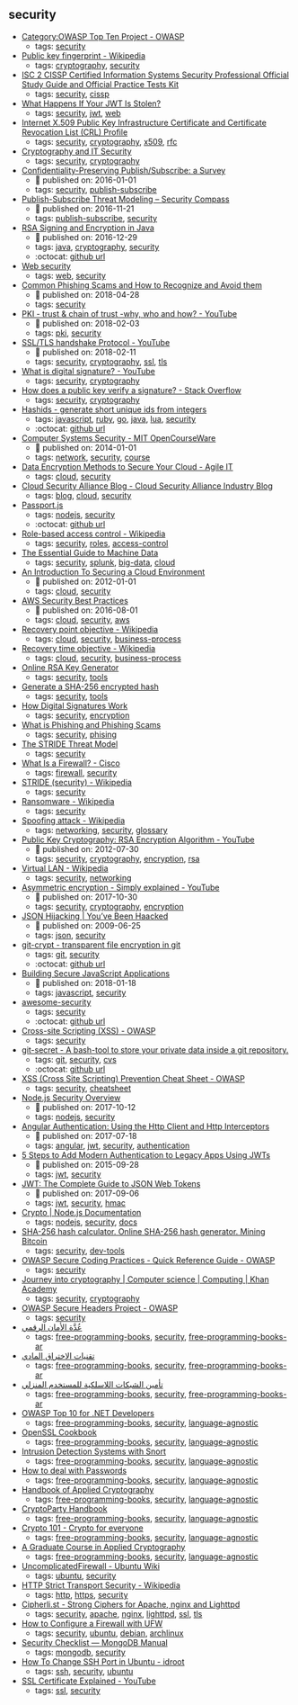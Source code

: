 security 
---
* [Category:OWASP Top Ten Project - OWASP](https://www.owasp.org/index.php/Category:OWASP_Top_Ten_Project)
    * tags: [security](../tags/security.md)
* [Public key fingerprint - Wikipedia](https://en.wikipedia.org/wiki/Public_key_fingerprint)
    * tags: [cryptography](../tags/cryptography.md), [security](../tags/security.md)
* [ISC 2 CISSP Certified Information Systems Security Professional Official Study Guide and Official Practice Tests Kit](https://www.amazon.com/dp/1119523265/ref=cm_sw_r_cp_apa_EobmBbVYKBPT0)
    * tags: [security](../tags/security.md), [cissp](../tags/cissp.md)
* [What Happens If Your JWT Is Stolen?](https://developer.okta.com/blog/2018/06/20/what-happens-if-your-jwt-is-stolen)
    * tags: [security](../tags/security.md), [jwt](../tags/jwt.md), [web](../tags/web.md)
* [Internet X.509 Public Key Infrastructure Certificate and Certificate Revocation List (CRL) Profile](https://tools.ietf.org/html/rfc5280)
    * tags: [security](../tags/security.md), [cryptography](../tags/cryptography.md), [x509](../tags/x509.md), [rfc](../tags/rfc.md)
* [Cryptography and IT Security](http://www.crypto-it.net/eng/index.html)
    * tags: [security](../tags/security.md), [cryptography](../tags/cryptography.md)
* [Confidentiality-Preserving Publish/Subscribe: a Survey](https://arxiv.org/pdf/1705.09404.pdf)
    * :calendar: published on: 2016-01-01
    * tags: [security](../tags/security.md), [publish-subscribe](../tags/publish-subscribe.md)
* [Publish-Subscribe Threat Modeling – Security Compass](https://blog.securitycompass.com/publish-subscribe-threat-modeling-11add54f1d07)
    * :calendar: published on: 2016-11-21
    * tags: [publish-subscribe](../tags/publish-subscribe.md), [security](../tags/security.md)
* [RSA Signing and Encryption in Java](http://niels.nu/blog/2016/java-rsa.html)
    * :calendar: published on: 2016-12-29
    * tags: [java](../tags/java.md), [cryptography](../tags/cryptography.md), [security](../tags/security.md)
    * :octocat: [github url](https://gist.github.com/nielsutrecht/855f3bef0cf559d8d23e94e2aecd4ede)
* [Web security](https://developer.mozilla.org/en-US/docs/Web/Security)
    * tags: [web](../tags/web.md), [security](../tags/security.md)
* [Common Phishing Scams and How to Recognize and Avoid them](https://www.comparitech.com/blog/information-security/common-phishing-scams-how-to-avoid/)
    * :calendar: published on: 2018-04-28
    * tags: [security](../tags/security.md)
* [PKI -  trust & chain of trust -why, who and how? - YouTube](https://www.youtube.com/watch?v=LPxeYtMDxl0&list=PLSNNzog5eydtwsdT__t5WtRgvpfMzpTc7&index=4)
    * :calendar: published on: 2018-02-03
    * tags: [pki](../tags/pki.md), [security](../tags/security.md)
* [SSL/TLS  handshake Protocol - YouTube](https://www.youtube.com/watch?v=sEkw8ZcxtFk&list=PLSNNzog5eydtwsdT__t5WtRgvpfMzpTc7&index=5)
    * :calendar: published on: 2018-02-11
    * tags: [security](../tags/security.md), [cryptography](../tags/cryptography.md), [ssl](../tags/ssl.md), [tls](../tags/tls.md)
* [What is digital signature? - YouTube](https://www.youtube.com/watch?v=TmA2QWSLSPg&list=PLSNNzog5eydtwsdT__t5WtRgvpfMzpTc7)
    * tags: [security](../tags/security.md), [cryptography](../tags/cryptography.md)
* [How does a public key verify a signature? - Stack Overflow](https://stackoverflow.com/questions/18257185/how-does-a-public-key-verify-a-signature/39210591#39210591)
    * tags: [security](../tags/security.md), [cryptography](../tags/cryptography.md)
* [Hashids - generate short unique ids from integers](https://hashids.org/)
    * tags: [javascript](../tags/javascript.md), [ruby](../tags/ruby.md), [go](../tags/go.md), [java](../tags/java.md), [lua](../tags/lua.md), [security](../tags/security.md)
    * :octocat: [github url](https://github.com/ivanakimov/hashids.js)
* [Computer Systems Security - MIT OpenCourseWare](https://ocw.mit.edu/courses/electrical-engineering-and-computer-science/6-858-computer-systems-security-fall-2014/)
    * :calendar: published on: 2014-01-01
    * tags: [network](../tags/network.md), [security](../tags/security.md), [course](../tags/course.md)
* [Data Encryption Methods to Secure Your Cloud - Agile IT](https://www.agileit.com/news/data-encryption-methods-secure-cloud/)
    * tags: [cloud](../tags/cloud.md), [security](../tags/security.md)
* [Cloud Security Alliance Blog - Cloud Security Alliance Industry Blog](https://blog.cloudsecurityalliance.org/)
    * tags: [blog](../tags/blog.md), [cloud](../tags/cloud.md), [security](../tags/security.md)
* [Passport.js](http://www.passportjs.org/)
    * tags: [nodejs](../tags/nodejs.md), [security](../tags/security.md)
    * :octocat: [github url](https://github.com/jaredhanson/passport)
* [Role-based access control - Wikipedia](https://en.wikipedia.org/wiki/Role-based_access_control)
    * tags: [security](../tags/security.md), [roles](../tags/roles.md), [access-control](../tags/access-control.md)
* [The Essential Guide to Machine Data](https://www.splunk.com/pdfs/ebooks/the-essential-guide-to-machine-data.pdf)
    * tags: [security](../tags/security.md), [splunk](../tags/splunk.md), [big-data](../tags/big-data.md), [cloud](../tags/cloud.md)
* [An Introduction To Securing a Cloud Environment](https://www.sans.org/reading-room/whitepapers/cloud/introduction-securing-cloud-environment-34052)
    * :calendar: published on: 2012-01-01
    * tags: [cloud](../tags/cloud.md), [security](../tags/security.md)
* [AWS Security Best Practices](https://d1.awsstatic.com/whitepapers/Security/AWS_Security_Best_Practices.pdf)
    * :calendar: published on: 2016-08-01
    * tags: [cloud](../tags/cloud.md), [security](../tags/security.md), [aws](../tags/aws.md)
* [Recovery point objective - Wikipedia](https://en.wikipedia.org/wiki/Recovery_point_objective)
    * tags: [cloud](../tags/cloud.md), [security](../tags/security.md), [business-process](../tags/business-process.md)
* [Recovery time objective - Wikipedia](https://en.wikipedia.org/wiki/Recovery_time_objective)
    * tags: [cloud](../tags/cloud.md), [security](../tags/security.md), [business-process](../tags/business-process.md)
* [Online RSA Key Generator](http://travistidwell.com/jsencrypt/demo/)
    * tags: [security](../tags/security.md), [tools](../tags/tools.md)
* [Generate a SHA-256 encrypted hash](https://hash.online-convert.com/sha256-generator)
    * tags: [security](../tags/security.md), [tools](../tags/tools.md)
* [How Digital Signatures Work](https://www.docusign.com/how-it-works/electronic-signature/digital-signature/digital-signature-faq)
    * tags: [security](../tags/security.md), [encryption](../tags/encryption.md)
* [What is Phishing and Phishing Scams](https://www.microsoft.com/en-us/safety/online-privacy/phishing-symptoms.aspx)
    * tags: [security](../tags/security.md), [phising](../tags/phising.md)
* [The STRIDE Threat Model](https://msdn.microsoft.com/en-us/library/ee823878(v=cs.20).aspx)
    * tags: [security](../tags/security.md)
* [What Is a Firewall? - Cisco](https://www.cisco.com/c/en/us/products/security/firewalls/what-is-a-firewall.html)
    * tags: [firewall](../tags/firewall.md), [security](../tags/security.md)
* [STRIDE (security) - Wikipedia](https://en.wikipedia.org/wiki/STRIDE_(security))
    * tags: [security](../tags/security.md)
* [Ransomware - Wikipedia](https://en.wikipedia.org/wiki/Ransomware)
    * tags: [security](../tags/security.md)
* [Spoofing attack - Wikipedia](https://en.wikipedia.org/wiki/Spoofing_attack)
    * tags: [networking](../tags/networking.md), [security](../tags/security.md), [glossary](../tags/glossary.md)
* [Public Key Cryptography: RSA Encryption Algorithm - YouTube](https://www.youtube.com/watch?v=wXB-V_Keiu8)
    * :calendar: published on: 2012-07-30
    * tags: [security](../tags/security.md), [cryptography](../tags/cryptography.md), [encryption](../tags/encryption.md), [rsa](../tags/rsa.md)
* [Virtual LAN - Wikipedia](https://en.wikipedia.org/wiki/Virtual_LAN)
    * tags: [security](../tags/security.md), [networking](../tags/networking.md)
* [Asymmetric encryption - Simply explained - YouTube](https://www.youtube.com/watch?v=AQDCe585Lnc)
    * :calendar: published on: 2017-10-30
    * tags: [security](../tags/security.md), [cryptography](../tags/cryptography.md), [encryption](../tags/encryption.md)
* [JSON Hijacking | You’ve Been Haacked](https://haacked.com/archive/2009/06/25/json-hijacking.aspx/)
    * :calendar: published on: 2009-06-25
    * tags: [json](../tags/json.md), [security](../tags/security.md)
* [git-crypt - transparent file encryption in git](https://www.agwa.name/projects/git-crypt/)
    * tags: [git](../tags/git.md), [security](../tags/security.md)
    * :octocat: [github url](https://github.com/AGWA/git-crypt)
* [Building Secure JavaScript Applications](https://nemethgergely.com/building-secure-javascript-applications/)
    * :calendar: published on: 2018-01-18
    * tags: [javascript](../tags/javascript.md), [security](../tags/security.md)
* [awesome-security](https://github.com/sbilly/awesome-security)
    * tags: [security](../tags/security.md)
    * :octocat: [github url](https://github.com/sbilly/awesome-security)
* [Cross-site Scripting (XSS) - OWASP](https://www.owasp.org/index.php/Cross-site_Scripting_(XSS))
    * tags: [security](../tags/security.md)
* [git-secret - A bash-tool to store your private data inside a git repository.](http://git-secret.io/)
    * tags: [git](../tags/git.md), [security](../tags/security.md), [cvs](../tags/cvs.md)
    * :octocat: [github url](https://github.com/sobolevn/git-secret)
* [XSS (Cross Site Scripting) Prevention Cheat Sheet - OWASP](https://www.owasp.org/index.php/XSS_(Cross_Site_Scripting)_Prevention_Cheat_Sheet)
    * tags: [security](../tags/security.md), [cheatsheet](../tags/cheatsheet.md)
* [Node.js Security Overview](https://nemethgergely.com/nodejs-security-overview/)
    * :calendar: published on: 2017-10-12
    * tags: [nodejs](../tags/nodejs.md), [security](../tags/security.md)
* [Angular Authentication: Using the Http Client and Http Interceptors](https://medium.com/@ryanchenkie_40935/angular-authentication-using-the-http-client-and-http-interceptors-2f9d1540eb8)
    * :calendar: published on: 2017-07-18
    * tags: [angular](../tags/angular.md), [jwt](../tags/jwt.md), [security](../tags/security.md), [authentication](../tags/authentication.md)
* [5 Steps to Add Modern Authentication to Legacy Apps Using JWTs](https://auth0.com/blog/5-steps-to-add-modern-authentication-to-legacy-apps-using-jwts/)
    * :calendar: published on: 2015-09-28
    * tags: [jwt](../tags/jwt.md), [security](../tags/security.md)
* [JWT: The  Complete Guide to JSON Web Tokens](https://blog.angular-university.io/angular-jwt/)
    * :calendar: published on: 2017-09-06
    * tags: [jwt](../tags/jwt.md), [security](../tags/security.md), [hmac](../tags/hmac.md)
* [Crypto | Node.js Documentation](https://nodejs.org/api/crypto.html)
    * tags: [nodejs](../tags/nodejs.md), [security](../tags/security.md), [docs](../tags/docs.md)
* [SHA-256 hash calculator. Online SHA-256 hash generator. Mining Bitcoin](http://www.xorbin.com/tools/sha256-hash-calculator)
    * tags: [security](../tags/security.md), [dev-tools](../tags/dev-tools.md)
* [OWASP Secure Coding Practices - Quick Reference Guide - OWASP](https://www.owasp.org/index.php/OWASP_Secure_Coding_Practices_-_Quick_Reference_Guide)
    * tags: [security](../tags/security.md)
* [Journey into cryptography | Computer science | Computing |
Khan Academy](https://www.khanacademy.org/computing/computer-science/cryptography#modern-crypt)
    * tags: [security](../tags/security.md), [cryptography](../tags/cryptography.md)
* [OWASP Secure Headers Project - OWASP](https://www.owasp.org/index.php/OWASP_Secure_Headers_Project)
    * tags: [security](../tags/security.md)
* [عُدَّة الأمان الرقمي ](http://librebooks.org/security-in-a-box/)
    * tags: [free-programming-books](../tags/free-programming-books.md), [security](../tags/security.md), [free-programming-books-ar](../tags/free-programming-books-ar.md)
* [تقنيات الاختراق المادي ](http://librebooks.org/physical-hacking-techniques/)
    * tags: [free-programming-books](../tags/free-programming-books.md), [security](../tags/security.md), [free-programming-books-ar](../tags/free-programming-books-ar.md)
* [تأمين الشبكات اللاسلكية للمستخدم المنزلي ](http://librebooks.org/secure-wireless-networks-for-home-users/)
    * tags: [free-programming-books](../tags/free-programming-books.md), [security](../tags/security.md), [free-programming-books-ar](../tags/free-programming-books-ar.md)
* [OWASP Top 10 for .NET Developers](http://www.troyhunt.com/2011/12/free-ebook-owasp-top-10-for-net.html)
    * tags: [free-programming-books](../tags/free-programming-books.md), [security](../tags/security.md), [language-agnostic](../tags/language-agnostic.md)
* [OpenSSL Cookbook](https://www.feistyduck.com/library/openssl-cookbook/)
    * tags: [free-programming-books](../tags/free-programming-books.md), [security](../tags/security.md), [language-agnostic](../tags/language-agnostic.md)
* [Intrusion Detection Systems with Snort](http://ptgmedia.pearsoncmg.com/images/0131407333/downloads/0131407333.pdf)
    * tags: [free-programming-books](../tags/free-programming-books.md), [security](../tags/security.md), [language-agnostic](../tags/language-agnostic.md)
* [How to deal with Passwords](https://github.com/MHM5000/pass)
    * tags: [free-programming-books](../tags/free-programming-books.md), [security](../tags/security.md), [language-agnostic](../tags/language-agnostic.md)
* [Handbook of Applied Cryptography](http://cacr.uwaterloo.ca/hac/index.html)
    * tags: [free-programming-books](../tags/free-programming-books.md), [security](../tags/security.md), [language-agnostic](../tags/language-agnostic.md)
* [CryptoParty Handbook](https://unglue.it/work/141611/)
    * tags: [free-programming-books](../tags/free-programming-books.md), [security](../tags/security.md), [language-agnostic](../tags/language-agnostic.md)
* [Crypto 101 - Crypto for everyone](https://www.crypto101.io)
    * tags: [free-programming-books](../tags/free-programming-books.md), [security](../tags/security.md), [language-agnostic](../tags/language-agnostic.md)
* [A Graduate Course in Applied Cryptography](http://toc.cryptobook.us)
    * tags: [free-programming-books](../tags/free-programming-books.md), [security](../tags/security.md), [language-agnostic](../tags/language-agnostic.md)
* [UncomplicatedFirewall - Ubuntu Wiki](https://wiki.ubuntu.com/UncomplicatedFirewall)
    * tags: [ubuntu](../tags/ubuntu.md), [security](../tags/security.md)
* [HTTP Strict Transport Security - Wikipedia](https://en.wikipedia.org/wiki/HTTP_Strict_Transport_Security)
    * tags: [http](../tags/http.md), [https](../tags/https.md), [security](../tags/security.md)
* [Cipherli.st - Strong Ciphers for Apache, nginx and Lighttpd](https://cipherli.st/)
    * tags: [security](../tags/security.md), [apache](../tags/apache.md), [nginx](../tags/nginx.md), [lighttpd](../tags/lighttpd.md), [ssl](../tags/ssl.md), [tls](../tags/tls.md)
* [How to Configure a Firewall with UFW](https://www.linode.com/docs/security/firewalls/configure-firewall-with-ufw)
    * tags: [security](../tags/security.md), [ubuntu](../tags/ubuntu.md), [debian](../tags/debian.md), [archlinux](../tags/archlinux.md)
* [Security Checklist — MongoDB Manual](https://docs.mongodb.com/manual/administration/security-checklist/)
    * tags: [mongodb](../tags/mongodb.md), [security](../tags/security.md)
* [How To Change SSH Port in Ubuntu - idroot](http://idroot.net/tutorials/how-to-change-ssh-port-in-ubuntu/)
    * tags: [ssh](../tags/ssh.md), [security](../tags/security.md), [ubuntu](../tags/ubuntu.md)
* [SSL Certificate Explained - YouTube](https://youtu.be/SJJmoDZ3il8)
    * tags: [ssl](../tags/ssl.md), [security](../tags/security.md)
